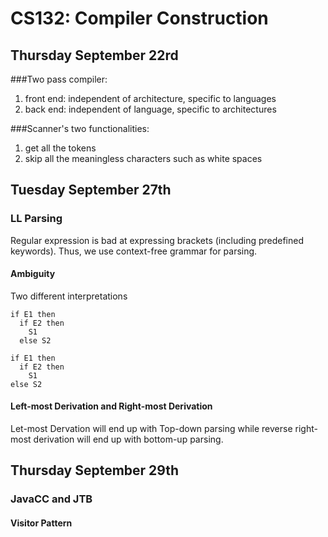 # CS132: Compiler Construction

## Thursday September 22rd
###Two pass compiler:
1. front end: independent of architecture, specific to languages
2. back end: independent of language, specific to architectures

###Scanner's two functionalities:
1. get all the tokens
2. skip all the meaningless characters such as white spaces

## Tuesday September 27th
### LL Parsing
Regular expression is bad at expressing brackets (including predefined keywords). Thus, we use context-free grammar for parsing.
#### Ambiguity
Two different interpretations
```
if E1 then
  if E2 then
    S1
  else S2
```
```
if E1 then
  if E2 then
    S1
else S2
```
#### Left-most Derivation and Right-most Derivation
Let-most Dervation will end up with Top-down parsing while reverse right-most derivation will end up with bottom-up parsing.
## Thursday September 29th
### JavaCC and JTB
#### Visitor Pattern
